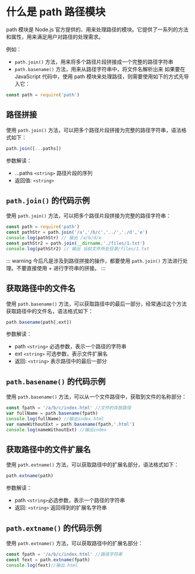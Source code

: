 # 什么是 path 路径模块
path 模块是 Node.js 官方提供的、用来处理路径的模块。它提供了一系列的方法和属性，用来满足用户对路径的处理需求。

例如：
- `path.join()` 方法，用来将多个路径片段拼接成一个完整的路径字符串
- `path.basename()` 方法，用来从路径字符串中，将文件名解析出来
如果要在 JavaScript 代码中，使用 path 模块来处理路径，则需要使用如下的方式先导入它：
```js
const path = require('path')
```
## 路径拼接
使用 `path.join()` 方法，可以把多个路径片段拼接为完整的路径字符串，语法格式如下：
```js
path.join([...paths])
```
参数解读：
- ...paths `<string>` 路径片段的序列
- 返回值: `<string>`
## `path.join()` 的代码示例
使用 `path.join()` 方法，可以把多个路径片段拼接为完整的路径字符串：
```js
const path = require('path')
const pathStr = path.join('/a','/b/c','../','./d','e')
console.log(pathStr) // 输出 /a/b/d/e
const pathStr2 = path.join(__dirname,'./files/1.txt')
console.log(pathStr2) // 输出 当前文件所处目录/files/1.txt
```
::: warning
今后凡是涉及到路径拼接的操作，都要使用 `path.join()` 方法进行处理。不要直接使用 + 进行字符串的拼接。
:::
## 获取路径中的文件名
使用 `path.basename()` 方法，可以获取路径中的最后一部分，经常通过这个方法获取路径中的文件名，语法格式如下：
```js
path.basename(path[,ext])
```
参数解读：
- path `<string>` 必选参数，表示一个路径的字符串
- ext `<string>` 可选参数，表示文件扩展名
- 返回: `<string>` 表示路径中的最后一部分
## `path.basename()` 的代码示例
使用 `path.basename()` 方法，可以从一个文件路径中，获取到文件的名称部分：
```js
const fpath = '/a/b/c/index.html' //文件的存放路径
var fullName = path.basename(fpath)
console.log(fullName) //输出index.html
var nameWithoutExt = path.basename(fpath,'.html')
console.log(nameWithoutExt) //输出index

```
## 获取路径中的文件扩展名
使用 `path.extname()` 方法，可以获取路径中的扩展名部分，语法格式如下：
```js
path.extname(path)
```
参数解读：
- path `<string>`必选参数，表示一个路径的字符串
- 返回: `<string>` 返回得到的扩展名字符串
## `path.extname()` 的代码示例
使用 `path.extname()` 方法，可以获取路径中的扩展名部分：
```js
const fpath = '/a/b/c/index.html' //路径字符串
const fext = path.extname(fpath)
console.log(fext)//输出.html

```